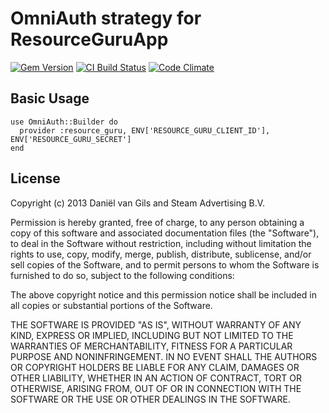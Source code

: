 # OmniAuth strategy for ResourceGuruApp

[![Gem Version](https://badge.fury.io/rb/omniauth-resourceguru.png)](http://badge.fury.io/rb/omniauth-resourceguru)
[![CI Build Status](https://secure.travis-ci.org/kamerblauwlicht/omniauth-resourceguru.png?branch=master)][travis]
[![Code Climate](https://codeclimate.com/repos/52612ea256b10226a210067f/badges/e2eb8729541ee2783171/gpa.png)](https://codeclimate.com/repos/52612ea256b10226a210067f/feed)

[travis]: http://travis-ci.org/kamerblauwlicht/omniauth-resourceguru
[codeclimate]: https://codeclimate.com/github/kamerblauwlicht/omniauth-resourceguru


## Basic Usage

    use OmniAuth::Builder do
      provider :resource_guru, ENV['RESOURCE_GURU_CLIENT_ID'], ENV['RESOURCE_GURU_SECRET']
    end


## License

Copyright (c) 2013 Daniël van Gils and Steam Advertising B.V.

Permission is hereby granted, free of charge, to any person obtaining a copy of this software and associated documentation files (the "Software"), to deal in the Software without restriction, including without limitation the rights to use, copy, modify, merge, publish, distribute, sublicense, and/or sell copies of the Software, and to permit persons to whom the Software is furnished to do so, subject to the following conditions:

The above copyright notice and this permission notice shall be included in all copies or substantial portions of the Software.

THE SOFTWARE IS PROVIDED "AS IS", WITHOUT WARRANTY OF ANY KIND, EXPRESS OR IMPLIED, INCLUDING BUT NOT LIMITED TO THE WARRANTIES OF MERCHANTABILITY, FITNESS FOR A PARTICULAR PURPOSE AND NONINFRINGEMENT. IN NO EVENT SHALL THE AUTHORS OR COPYRIGHT HOLDERS BE LIABLE FOR ANY CLAIM, DAMAGES OR OTHER LIABILITY, WHETHER IN AN ACTION OF CONTRACT, TORT OR OTHERWISE, ARISING FROM, OUT OF OR IN CONNECTION WITH THE SOFTWARE OR THE USE OR OTHER DEALINGS IN THE SOFTWARE.
